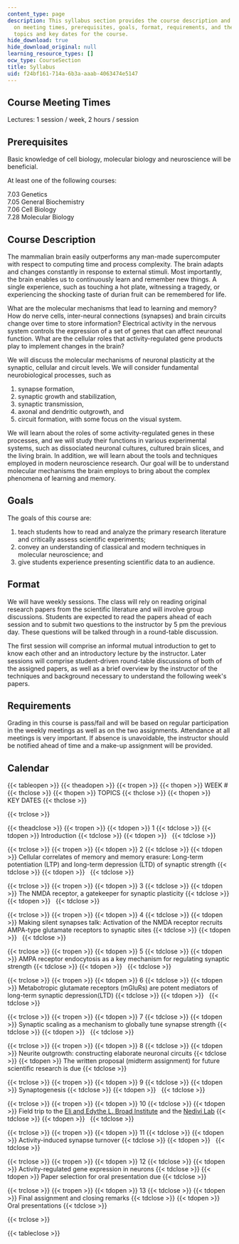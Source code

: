 ```yaml
---
content_type: page
description: This syllabus section provides the course description and information
  on meeting times, prerequisites, goals, format, requirements, and the schedule lecture
  topics and key dates for the course.
hide_download: true
hide_download_original: null
learning_resource_types: []
ocw_type: CourseSection
title: Syllabus
uid: f24bf161-714a-6b3a-aaab-4063474e5147
---
```


Course Meeting Times
--------------------

Lectures: 1 session / week, 2 hours / session

Prerequisites
-------------

Basic knowledge of cell biology, molecular biology and neuroscience will be beneficial.

At least one of the following courses:

7.03 Genetics  
7.05 General Biochemistry  
7.06 Cell Biology  
7.28 Molecular Biology

Course Description
------------------

The mammalian brain easily outperforms any man-made supercomputer with respect to computing time and process complexity. The brain adapts and changes constantly in response to external stimuli. Most importantly, the brain enables us to continuously learn and remember new things. A single experience, such as touching a hot plate, witnessing a tragedy, or experiencing the shocking taste of durian fruit can be remembered for life.

What are the molecular mechanisms that lead to learning and memory? How do nerve cells, inter-neural connections (synapses) and brain circuits change over time to store information? Electrical activity in the nervous system controls the expression of a set of genes that can affect neuronal function. What are the cellular roles that activity-regulated gene products play to implement changes in the brain?

We will discuss the molecular mechanisms of neuronal plasticity at the synaptic, cellular and circuit levels. We will consider fundamental neurobiological processes, such as

1.  synapse formation,
2.  synaptic growth and stabilization,
3.  synaptic transmission,
4.  axonal and dendritic outgrowth, and
5.  circuit formation, with some focus on the visual system.

We will learn about the roles of some activity-regulated genes in these processes, and we will study their functions in various experimental systems, such as dissociated neuronal cultures, cultured brain slices, and the living brain. In addition, we will learn about the tools and techniques employed in modern neuroscience research. Our goal will be to understand molecular mechanisms the brain employs to bring about the complex phenomena of learning and memory.

Goals
-----

The goals of this course are:

1.  teach students how to read and analyze the primary research literature and critically assess scientific experiments;
2.  convey an understanding of classical and modern techniques in molecular neuroscience; and
3.  give students experience presenting scientific data to an audience.

Format
------

We will have weekly sessions. The class will rely on reading original research papers from the scientific literature and will involve group discussions. Students are expected to read the papers ahead of each session and to submit two questions to the instructor by 5 pm the previous day. These questions will be talked through in a round-table discussion.

The first session will comprise an informal mutual introduction to get to know each other and an introductory lecture by the instructor. Later sessions will comprise student-driven round-table discussions of both of the assigned papers, as well as a brief overview by the instructor of the techniques and background necessary to understand the following week's papers.

Requirements
------------

Grading in this course is pass/fail and will be based on regular participation in the weekly meetings as well as on the two assignments. Attendance at all meetings is very important. If absence is unavoidable, the instructor should be notified ahead of time and a make-up assignment will be provided.

Calendar
--------

{{< tableopen >}}
{{< theadopen >}}
{{< tropen >}}
{{< thopen >}}
WEEK #
{{< thclose >}}
{{< thopen >}}
TOPICS
{{< thclose >}}
{{< thopen >}}
KEY DATES
{{< thclose >}}

{{< trclose >}}

{{< theadclose >}}
{{< tropen >}}
{{< tdopen >}}
1
{{< tdclose >}}
{{< tdopen >}}
Introduction
{{< tdclose >}}
{{< tdopen >}}
 
{{< tdclose >}}

{{< trclose >}}
{{< tropen >}}
{{< tdopen >}}
2
{{< tdclose >}}
{{< tdopen >}}
Cellular correlates of memory and memory erasure: Long-term potentiation (LTP) and long-term depression (LTD) of synaptic strength
{{< tdclose >}}
{{< tdopen >}}
 
{{< tdclose >}}

{{< trclose >}}
{{< tropen >}}
{{< tdopen >}}
3
{{< tdclose >}}
{{< tdopen >}}
The NMDA receptor, a gatekeeper for synaptic plasticity
{{< tdclose >}}
{{< tdopen >}}
 
{{< tdclose >}}

{{< trclose >}}
{{< tropen >}}
{{< tdopen >}}
4
{{< tdclose >}}
{{< tdopen >}}
Making silent synapses talk: Activation of the NMDA receptor recruits AMPA-type glutamate receptors to synaptic sites
{{< tdclose >}}
{{< tdopen >}}
 
{{< tdclose >}}

{{< trclose >}}
{{< tropen >}}
{{< tdopen >}}
5
{{< tdclose >}}
{{< tdopen >}}
AMPA receptor endocytosis as a key mechanism for regulating synaptic strength
{{< tdclose >}}
{{< tdopen >}}
 
{{< tdclose >}}

{{< trclose >}}
{{< tropen >}}
{{< tdopen >}}
6
{{< tdclose >}}
{{< tdopen >}}
Metabotropic glutamate receptors (mGluRs) are potent mediators of long-term synaptic depression(LTD)
{{< tdclose >}}
{{< tdopen >}}
 
{{< tdclose >}}

{{< trclose >}}
{{< tropen >}}
{{< tdopen >}}
7
{{< tdclose >}}
{{< tdopen >}}
Synaptic scaling as a mechanism to globally tune synapse strength
{{< tdclose >}}
{{< tdopen >}}
 
{{< tdclose >}}

{{< trclose >}}
{{< tropen >}}
{{< tdopen >}}
8
{{< tdclose >}}
{{< tdopen >}}
Neurite outgrowth: constructing elaborate neuronal circuits
{{< tdclose >}}
{{< tdopen >}}
The written proposal (midterm assignment) for future scientific research is due
{{< tdclose >}}

{{< trclose >}}
{{< tropen >}}
{{< tdopen >}}
9
{{< tdclose >}}
{{< tdopen >}}
Synaptogenesis
{{< tdclose >}}
{{< tdopen >}}
 
{{< tdclose >}}

{{< trclose >}}
{{< tropen >}}
{{< tdopen >}}
10
{{< tdclose >}}
{{< tdopen >}}
Field trip to the [Eli and Edythe L. Broad Institute](http://www.broadinstitute.org/) and the [Nedivi Lab](http://web.mit.edu/picower/faculty/nedivi.html)
{{< tdclose >}}
{{< tdopen >}}
 
{{< tdclose >}}

{{< trclose >}}
{{< tropen >}}
{{< tdopen >}}
11
{{< tdclose >}}
{{< tdopen >}}
Activity-induced synapse turnover
{{< tdclose >}}
{{< tdopen >}}
 
{{< tdclose >}}

{{< trclose >}}
{{< tropen >}}
{{< tdopen >}}
12
{{< tdclose >}}
{{< tdopen >}}
Activity-regulated gene expression in neurons
{{< tdclose >}}
{{< tdopen >}}
Paper selection for oral presentation due
{{< tdclose >}}

{{< trclose >}}
{{< tropen >}}
{{< tdopen >}}
13
{{< tdclose >}}
{{< tdopen >}}
Final assignment and closing remarks
{{< tdclose >}}
{{< tdopen >}}
Oral presentations
{{< tdclose >}}

{{< trclose >}}

{{< tableclose >}}